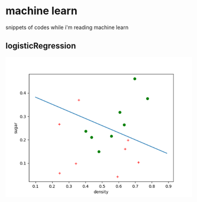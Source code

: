 # machine learn
snippets of codes while i'm reading machine learn


## logisticRegression
![image](https://github.com/zenus/ml/blob/master/images/Figure_1.png)


